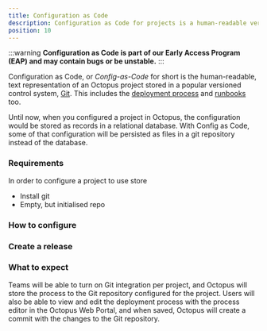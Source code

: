 ```yaml
---
title: Configuration as Code
description: Configuration as Code for projects is a human-readable version of the Octopus application deployment or runbook processes stored in git source control.
position: 10
---
```


:::warning
**Configuration as Code is part of our Early Access Program (EAP) and may contain bugs or be unstable.**
:::

Configuration as Code, or _Config-as-Code_ for short is the human-readable, text representation of an Octopus project stored in a popular versioned control system, [Git](https://git-scm.com/). This includes the [deployment process](/docs/deployment-process/index.md) and [runbooks](/docs/runbooks/index.md) too. 

Until now, when you configured a project in Octopus, the configuration would be stored as records in a relational database. With Config as Code, some of that configuration will be persisted as files in a git repository instead of the database.

### Requirements

In order to configure a project to use store 

- Install git 
- Empty, but initialised repo

### How to configure

### Create a release

### What to expect



Teams will be able to turn on Git integration per project, and Octopus will store the process to the Git repository configured for the project. Users will also be able to view and edit the deployment process with the process editor in the Octopus Web Portal, and when saved, Octopus will create a commit with the changes to the Git repository.